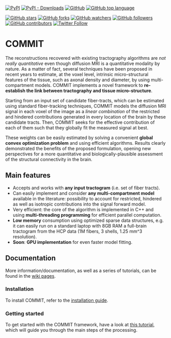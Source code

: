 [![PyPI](https://img.shields.io/pypi/v/dmri-commit)](https://pypi.org/project/dmri-commit/)
[![PyPI - Downloads](https://img.shields.io/pypi/dm/dmri-commit)](#)
[![GitHub](https://img.shields.io/github/license/daducci/COMMIT)](#)
[![GitHub top language](https://img.shields.io/github/languages/top/daducci/commit)](#)

[![GitHub stars](https://img.shields.io/github/stars/daducci/COMMIT?style=social)](#)
[![GitHub forks](https://img.shields.io/github/forks/daducci/COMMIT?style=social)](#)
[![GitHub watchers](https://img.shields.io/github/watchers/daducci/COMMIT?style=social)](#)
[![GitHub followers](https://img.shields.io/github/followers/daducci?style=social)](#)
[![GitHub contributors](https://img.shields.io/github/contributors-anon/daducci/COMMIT?style=social&link)](#)
[![Twitter Follow](https://img.shields.io/twitter/follow/ADaducci)](https://twitter.com/intent/follow?screen_name=ADaducci)

# COMMIT

The reconstructions recovered with existing tractography algorithms are *not really quantitative* even though diffusion MRI is a quantitative modality by nature. As a matter of fact, several techniques have been proposed in recent years to estimate, at the voxel level, intrinsic micro-structural features of the tissue, such as axonal density and diameter, by using multi-compartment models. COMMIT implements a novel framework to **re-establish the link between tractography and tissue micro-structure**.

Starting from an input set of candidate fiber-tracts, which can be estimated using standard fiber-tracking techniques, COMMIT models the diffusion MRI signal in each voxel of the image as a *linear combination* of the restricted and hindered contributions generated in every location of the brain by these candidate tracts. Then, COMMIT seeks for the effective contribution of each of them such that they globally fit the measured signal at best.

These weights can be easily estimated by solving a convenient **global convex optimization problem** and using efficient algorithms. Results clearly demonstrated the benefits of the proposed formulation, opening new perspectives for a more quantitative and biologically-plausible assessment of the structural connectivity in the brain.


## Main features

- Accepts and works with **any input tractogram** (i.e. set of fiber tracts).
- Can easily implement and consider **any multi-compartment model** available in the literature: possibility to account for restricted, hindered as well as isotropic contributions into the signal forward model.
- Very efficient: the core of the algorithm is implemented in C++ and using **multi-threading programming** for efficient parallel computation.
- **Low memory** consumption using optimized sparse data structures, e.g. it can easily run on a standard laptop with 8GB RAM a full-brain tractogram from the HCP data (1M fibers, 3 shells, 1.25 mm^3 resolution).
- **Soon**: **GPU implementation** for even faster model fitting.


## Documentation

More information/documentation, as well as a series of tutorials, can be found in the [wiki pages](https://github.com/daducci/COMMIT/wiki/Home).

### Installation

To install COMMIT, refer to the [installation guide](https://github.com/daducci/COMMIT/wiki/Installation).

### Getting started

To get started with the COMMIT framework, have a look at [this tutorial](https://github.com/daducci/COMMIT/wiki/Getting-started), which will guide you through the main steps of the processing.

